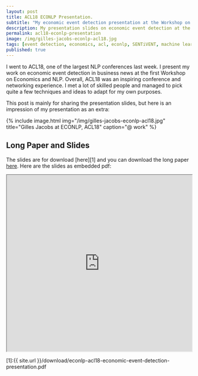 ```yaml
---
layout: post
title: ACL18 ECONLP Presentation.
subtitle: "My economic event detection presentation at the Workshop on Economics and NLP."
description: My presentation slides on economic event detection at the Workshop on Economics and NLP at ACL18, Melbourne, AUS.
permalink: acl18-econlp-presentation
image: /img/gilles-jacobs-econlp-acl18.jpg
tags: [event detection, economics, acl, econlp, SENTiVENT, machine learning, economic news, text mining, NLP, event extraction]
published: true
---
```

I went to ACL18, one of the largest NLP conferences last week.
I present my work on economic event detection in business news at the first Workshop on Economics and NLP.
Overall, ACL18 was an inspiring conference and networking experience.
I met a lot of skilled people and managed to pick quite a few techniques and ideas to adapt for my own purposes.

This post is mainly for sharing the presentation slides, but here is an impression of my presentation as an extra:

{% include image.html
            img="/img/gilles-jacobs-econlp-acl18.jpg"
            title="Gilles Jacobs at ECONLP, ACL18"
            caption="@ work" %}

## Long Paper and Slides
The slides are for download [here][1] and you can download the long paper [here](https://aclanthology.info/papers/W18-3101/w18-3101).
Here are the slides as embedded pdf:

<iframe src="https://drive.google.com/file/d/1JfzZzCFarqiSBJSzzprtdqYINKWgd1AS/preview" width="100%" height="480"></iframe>

[1]:{{ site.url }}/download/econlp-acl18-economic-event-detection-presentation.pdf